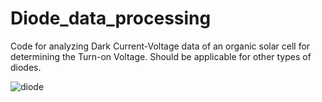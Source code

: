 # Diode_data_processing
Code for analyzing Dark Current-Voltage data of an organic solar cell for determining the Turn-on Voltage.  Should be applicable for other types of diodes.

![diode]('Test_div1_FB.png')
